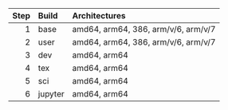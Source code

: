 
| Step | Build | Architectures |
| ---: | :---- | :------------ |
| 1    | base  | amd64, arm64, 386, arm/v/6, arm/v/7 |
| 2    | user  | amd64, arm64, 386, arm/v/6, arm/v/7 |
| 3    | dev   | amd64, arm64 |
| 4    | tex   | amd64, arm64 |
| 5    | sci   | amd64, arm64 |
| 6    | jupyter | amd64, arm64 |
